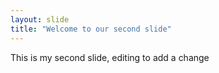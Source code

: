 ```yaml
---
layout: slide
title: "Welcome to our second slide"
---
```

This is my second slide, editing to add a change
